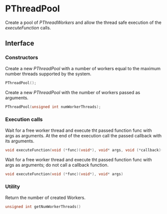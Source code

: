 # PThreadPool

Create a pool of *PThreadWorkers* and allow the thread safe execution of the *executeFunction* calls.  

## Interface

### Constructors  
Create a new *PThreadPool* with a number of workers equal to the maximum number threads supported by the system.
```cpp
PThreadPool();
```
  
Create a new *PThreadPool* with the number of workers passed as arguments.
```cpp
PThreadPool(unsigned int numWorkerThreads);
```
  
### Execution calls
Wait for a free worker thread and execute tht passed function func with args as arguments.
At the end of the execution call the passed callback with its arguments.
```cpp
void executeFunction(void (*func)(void*), void* args, void (*callback)(void*), void* callbackArgs)
```
  
  
Wait for a free worker thread and execute tht passed function func with args as arguments; do not call a callback function.
```cpp
void executeFunction(void (*func)(void*), void* args)
```
  
### Utility
Return the number of created Workers.
```cpp
unsigned int getNumWorkerThreads()
```
  
  